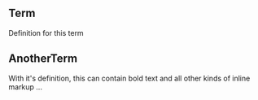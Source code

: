 ## Term
Definition for this term

## AnotherTerm
With it's definition, this can contain bold text
and all other kinds of inline markup ...